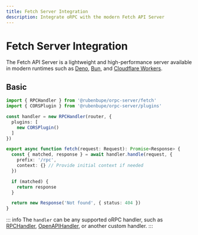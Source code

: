 ```yaml
---
title: Fetch Server Integration
description: Integrate oRPC with the modern Fetch API Server
---
```


# Fetch Server Integration

The Fetch API Server is a lightweight and high-performance server available in modern runtimes such as [Deno](https://deno.land/), [Bun](https://bun.sh/), and [Cloudflare Workers](https://workers.cloudflare.com/).

## Basic

```ts
import { RPCHandler } from '@rubenbupe/orpc-server/fetch'
import { CORSPlugin } from '@rubenbupe/orpc-server/plugins'

const handler = new RPCHandler(router, {
  plugins: [
    new CORSPlugin()
  ]
})

export async function fetch(request: Request): Promise<Response> {
  const { matched, response } = await handler.handle(request, {
    prefix: '/rpc',
    context: {} // Provide initial context if needed
  })

  if (matched) {
    return response
  }

  return new Response('Not found', { status: 404 })
}
```

::: info
The `handler` can be any supported oRPC handler, such as [RPCHandler](/docs/rpc-handler), [OpenAPIHandler](/docs/openapi/openapi-handler), or another custom handler.
:::
